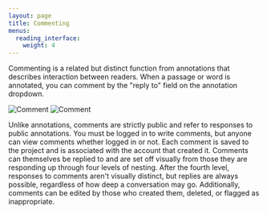 ```yaml
---
layout: page
title: Commenting
menus: 
  reading_interface:
    weight: 4
---
```


Commenting is a related but distinct function from annotations that describes interaction between readers. When a passage or word is annotated, you can comment by the "reply to" field on the annotation dropdown. 

![Comment](/docs/assets/reading/comment.png)
![Comment](/docs/assets/reading/comment2.png)

Unlike annotations, comments are strictly public and refer to responses to public annotations. You must be logged in to write comments, but anyone can view comments whether logged in or not. Each comment is saved to the project and is associated with the account that created it. Comments can themselves be replied to and are set off visually from those they are responding up through four levels of nesting. After the fourth level, responses to comments aren't visually distinct, but replies are always possible, regardless of how deep a conversation may go. Additionally, comments can be edited by those who created them, deleted, or flagged as inappropriate.